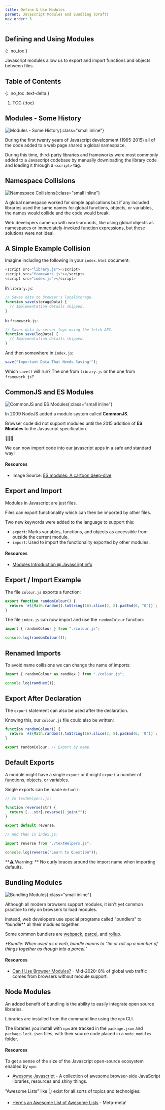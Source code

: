 ```yaml
---
title: Define & Use Modules
parent: Javascript Modules and Bundling (Draft)
nav_order: 3
---
```


<!--prettier-ignore-start-->
## Defining and Using Modules
{: .no_toc }

Javascript modules allow us to export and import functions and objects between files.

## Table of Contents
{: .no_toc .text-delta }  

1. TOC
{:toc}

<!--prettier-ignore-end-->

## Modules - Some History

![Modules - Some History](markus-spiske-xekxE_VR0Ec-unsplash.jpg){:class="small inline"}

During the first twenty years of Javascript development (1995-2015) all of the code added to a web page shared a global namespace.

During this time, third-party libraries and frameworks were most commonly added to a Javascript codebase by manually downloading the library code and loading it through a `<script>` tag.

## Namespace Collisions

![Namespace Collisions](uriel-soberanes-L1bAGEWYCtk-unsplash.jpg){:class="small inline"}

A global namespace worked for simple applications but if any included libraries used the same names for global functions, objects, or variables, the names would collide and the code would break.

Web developers came up with work-arounds, like using global objects as namespaces or [immediately-invoked function expressions](https://developer.mozilla.org/en-US/docs/Glossary/IIFE), but these solutions were not ideal.

## A Simple Example Collision

Imagine including the following in your `index.html` document:

```javascript
<script src="library.js"></script>
<script src="framework.js"></script>
<script src="index.js"></script>
```

In `library.js`:

```javascript
// Saves data to browser's localStorage.
function save(storageData) {
  // Implementation details skipped.
}
```

In `framework.js`:

```javascript
// Saves data to server logs using the fetch API.
function save(logData) {
  // Implementation details skipped.
}
```

And then somewhere in `index.js`:

```javascript
save("Important Data That Needs Saving!");
```

Which `save()` will run? The one from `library.js` or the one from `framework.js`?

## CommonJS and ES Modules

![CommonJS and ES Modules](02_module_scope_04.png){:class="small inline"}

In 2009 NodeJS added a module system called **CommonJS**.

Browser code did not support modules until the 2015 addition of **ES Modules** to the Javascript specification.

🎉🎉🎉

We can now import code into our javascript apps in a safe and standard way!

#### Resources

- Image Source: [ES modules: A cartoon deep-dive](https://hacks.mozilla.org/2018/03/es-modules-a-cartoon-deep-dive/)

## Export and Import

Modules in Javascript are just files.

Files can export functionality which can then be imported by other files.

Two new keywords were added to the language to support this:

- `export`: Marks variables, functions, and objects as accessible from outside the current module.
- `import`: Used to import the functionality exported by other modules.

#### Resources

- [Modules Introduction @ Javascript.info](https://javascript.info/modules-intro)

## Export / Import Example

The file `colour.js` exports a function:

```javascript
export function randomColour() {
  return `#${Math.random().toString(16).slice(2, 8).padEnd(6, "0")}`;
}
```

The file `index.js` can now import and use the `randomColour` function:

```javascript
import { randomColour } from "./colour.js";

console.log(randomColour());
```

## Renamed Imports

To avoid name collisions we can change the name of imports:

```javascript
import { randomColour as randHex } from "./colour.js";

console.log(randHex());
```

## Export After Declaration

The `export` statement can also be used after the declaration.

Knowing this, our `colour.js` file could also be written:

```javascript
function randomColour() {
  return `#${Math.random().toString(16).slice(2, 8).padEnd(6, '0')}`;
}

export randomColour; // Export by name.
```

## Default Exports

A module might have a single `export` or it might `export` a number of functions, objects, or variables.

Single exports can be made `default`:

```javascript
// In textHelpers.js:

function reverse(str) {
  return [...str].reverse().join("");
}

export default reverse;

// And then in index.js:

import reverse from "./textHelpers.js";

console.log(reverse("Learn to Question"));
```

**⚠️ Warning: ** No curly braces around the import name when importing defaults.

## Bundling Modules

![Bundling Modules](straw-230112_640.jpg){:class="small inline"}

Although all modern browsers support modules, it isn't yet common practice to rely on browsers to load modules.

Instead, web developers use special programs called "bundlers" to \*bundle\*\* all their modules together.

Some common bundlers are [webpack](https://webpack.js.org/), [parcel](https://parceljs.org/), and [rollup](https://rollupjs.org/guide/en/).

_\*Bundle: When used as a verb, bundle means to "tie or roll up a number of things together as though into a parcel."_

#### Resources

- [Can I Use Browser Modules?](https://caniuse.com/#search=modules%20script%20tag) - Mid-2020: 8% of global web traffic comes from browsers without module support.

## Node Modules

An added benefit of bundling is the ability to easily integrate open source libraries.

Libraries are installed from the command line using the `npm` CLI.

The libraries you install with `npm` are tracked in the `package.json` and `package-lock.json` files, with their source code placed in a `node_modules` folder.

#### Resources

To get a sense of the size of the Javascript open-source ecosystem enabled by `npm`:

- [Awesome Javascript](https://github.com/sorrycc/awesome-javascript#readme) - A collection of awesome browser-side JavaScript libraries, resources and shiny things.

"Awesome Lists" like 👆 exist for all sorts of topics and technolgies:

- [Here's an Awesome List of Awesome Lists](https://github.com/sindresorhus/awesome) - Meta-meta!
